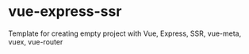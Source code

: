# vue-express-ssr
Template for creating empty project with Vue, Express, SSR, vue-meta, vuex, vue-router
